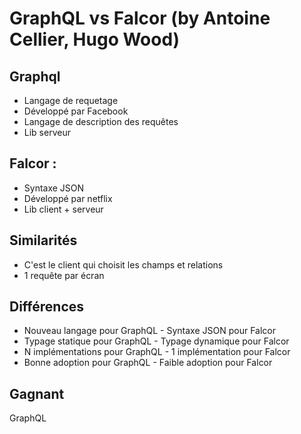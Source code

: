 # GraphQL vs Falcor (by Antoine Cellier, Hugo Wood)

## Graphql
- Langage de requetage
- Développé par Facebook
- Langage de description des requêtes
- Lib serveur

## Falcor :
- Syntaxe JSON
- Développé par netflix
- Lib client + serveur

## Similarités
- C'est le client qui choisit les champs et relations
- 1 requête par écran

## Différences
- Nouveau langage pour GraphQL - Syntaxe JSON pour Falcor
- Typage statique pour GraphQL - Typage dynamique pour Falcor
- N implémentations pour GraphQL - 1 implémentation pour Falcor
- Bonne adoption pour GraphQL - Faible adoption pour Falcor

## Gagnant 

GraphQL 
